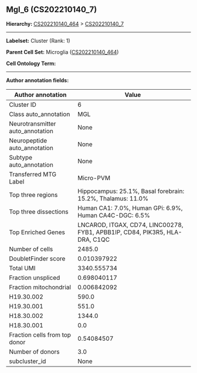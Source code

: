## Mgl_6 (CS202210140_7)
<b>Hierarchy: </b>
[CS202210140_464](https://purl.brain-bican.org/taxonomy/CS202210140#CS202210140_464) >
[CS202210140_7](https://purl.brain-bican.org/taxonomy/CS202210140#CS202210140_7)

---


**Labelset:** Cluster (Rank: 1)

**Parent Cell Set:** Microglia ([CS202210140_464](https://purl.brain-bican.org/taxonomy/CS202210140#CS202210140_464))



**Cell Ontology Term:** 

[MARKER GENES.]: #


---

[TRANSFERRED ANNOTATIONS.]: #


[AUTHOR ANNOTATION FIELDS.]: #


**Author annotation fields:**

| Author annotation | Value |
|-------------------|-------|
|Cluster ID|6|
|Class auto_annotation|MGL|
|Neurotransmitter auto_annotation|None|
|Neuropeptide auto_annotation|None|
|Subtype auto_annotation|None|
|Transferred MTG Label|Micro-PVM|
|Top three regions|Hippocampus: 25.1%, Basal forebrain: 15.2%, Thalamus: 11.0%|
|Top three dissections|Human CA1: 7.0%, Human GPi: 6.9%, Human CA4C-DGC: 6.5%|
|Top Enriched Genes|LNCAROD, ITGAX, CD74, LINC00278, FYB1, APBB1IP, CD84, PIK3R5, HLA-DRA, C1QC|
|Number of cells|2485.0|
|DoubletFinder score|0.010397922|
|Total UMI|3340.555734|
|Fraction unspliced|0.698040117|
|Fraction mitochondrial|0.006842092|
|H19.30.002|590.0|
|H19.30.001|551.0|
|H18.30.002|1344.0|
|H18.30.001|0.0|
|Fraction cells from top donor|0.54084507|
|Number of donors|3.0|
|subcluster_id|None|
